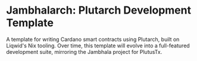 # Jambhalarch: Plutarch Development Template
A template for writing Cardano smart contracts using Plutarch, built on Liqwid's Nix tooling. Over time, this template will evolve into a full-featured development suite, mirroring the Jambhala project for PlutusTx.